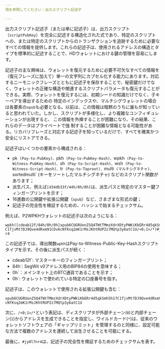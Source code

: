 ```yaml
---
項を参照してください：出力スクリプト記述子

---
```

出力スクリプト記述子（または単に記述子）は、出力スクリプト（`scriptPubKey`）を完全に記述する構造化された式であり、特定のスクリプトへの、または特定のスクリプトからのトランザクションを追跡するために必要なすべての情報を提供します。これらの記述子は、使用されるアドレスの構造とタイプを標準的に記述することで、HDウォレットにおける鍵の管理を容易にします。

記述子の主な興味は、ウォレットを復元するために必要不可欠なすべての情報を（復元フレーズに加えて）単一の文字列にカプセル化する能力にあります。対応するニーモニックフレーズとともに記述子を保存することで、秘密鍵だけでなく、ウォレットの正確な構造や関連するスクリプトパラメータも復元することができる。実際、ウォレットを復元するには、初期シードの知識だけでなく、子キーペアを導出するための 特定のインデックスや、マルチシグウォレットの場合は各要素の`xpub`も必要となる。以前は、この情報は暗黙のうちに誰もが知っていると思われていた。しかし、スクリプトが多様化し、より複雑なコンフィギュレーションが出現すると、 この情報を外挿することが困難になり、その結果、これらのデータはプライベートで強 制することが困難な情報となる可能性がある。リカバリフレーズと対応する記述子を知っているだけで、すべてを確実かつ安全にリストアできる。

記述子はいくつかの要素から構成される：


- pk` (Pay-to-PubKey)、`pkh` (Pay-to-PubKey-Hash)、`wpkh` (Pay-to-Witness-PubKey-Hash)、`sh` (Pay-to-Script-Hash)、`wsh` (Pay-to-Witness-Script-Hash)、`tr` (Pay-to-Taproot)、`multi` (マルチシグネチャ)、`sortedmulti` (キーをソートしたマルチシグネチャ) などのスクリプト関数があります；
- 派生パス、例えば`[d34db33f/44h/0h/0h]`は、派生パスと特定のマスター鍵フィンガープリントを示す；
- 16進数の公開鍵や拡張公開鍵（`xpub`）など、さまざまな形式の鍵；
- 記述子の完全性を検証するための、ハッシュで始まるチェックサム。

例えば、P2WPKHウォレットの記述子は次のようになる：

```text
wpkh([cdeab12f/84h/0h/0h]xpub6CUGRUonZSQ4TWtTMmzXdrXDtyPWKiKbERr4d5qkSmh5h17
C1TjvMt7DJ9Qve4dRxm91CDv6cNfKsq2mK1rMsJKhtRUPZz7MQtp3y6atC1U/<0;1>/*)#jy0l7n
r4
```

この記述子では、導出関数`wpkh`はPay-to-Witness-Public-Key-Hashスクリプトタイプを示す。その後に派生パスが続く：


- cdeab12f`: マスターキーのフィンガープリント；
- 84h`: SegWit v0アドレス用のBIP84の使用を意味する；
- 0h`：メインネット上のBTC通貨であることを示す；
- 0h`: ウォレットで使われている特定の口座番号を指す。

記述子は、このウォレットで使用される拡張公開鍵も含む：

```text
xpub6CUGRUonZSQ4TWtTMmzXdrXDtyPWKiKbERr4d5qkSmh5h17C1TjvMt7DJ9Qve4dRxm91CDv6
cNfKsq2mK1rMsJKhtRUPZz7MQtp3y6atC1U
```

次に、`/<0;1>/*`という表記は、ディスクリプタが外部チェーン(`0`)と内部チェーン(`1`)からアドレスを生成できることを指定し、ワイルドカード(`*`)は、従来のウォレットソフトウェアの「ギャップリミット」を管理するのと同様に、設定可能な方法で複数のアドレスを連続して派生させることを可能にする。

最後に、`#jy0l7nr4`は、記述子の完全性を検証するためのチェックサムを表す。